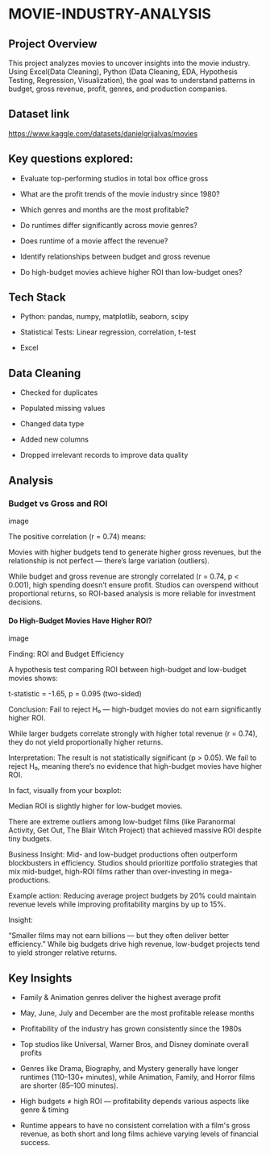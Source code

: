 # MOVIE-INDUSTRY-ANALYSIS

## Project Overview

This project analyzes movies to uncover insights into the movie industry. Using Excel(Data Cleaning), Python (Data Cleaning, EDA, Hypothesis Testing, Regression, Visualization), the goal was to understand patterns in budget, gross revenue, profit, genres, and production companies.


## Dataset link

https://www.kaggle.com/datasets/danielgrijalvas/movies

## Key questions explored:

* Evaluate top-performing studios in total box office gross

* What are the profit trends of the movie industry since 1980?

* Which genres and months are the most profitable?

* Do runtimes differ significantly across movie genres?

* Does runtime of a movie affect the revenue?

* Identify relationships between budget and gross revenue

* Do high-budget movies achieve higher ROI than low-budget ones?



## Tech Stack

* Python: pandas, numpy, matplotlib, seaborn, scipy

* Statistical Tests: Linear regression, correlation, t-test
  
* Excel


## Data Cleaning

* Checked for duplicates

* Populated missing values

* Changed data type

* Added new columns

* Dropped irrelevant records to improve data quality


## Analysis

### Budget vs Gross and ROI

image

The positive correlation (r = 0.74) means:

Movies with higher budgets tend to generate higher gross revenues, but the relationship is not perfect — there’s large variation (outliers).

While budget and gross revenue are strongly correlated (r = 0.74, p < 0.001), high spending doesn’t ensure profit. Studios can overspend without proportional returns, so ROI-based analysis is more reliable for investment decisions.

#### Do High-Budget Movies Have Higher ROI?

image

Finding: ROI and Budget Efficiency

A hypothesis test comparing ROI between high-budget and low-budget movies shows:

t-statistic = -1.65, p = 0.095 (two-sided)

Conclusion: Fail to reject H₀ — high-budget movies do not earn significantly higher ROI.

While larger budgets correlate strongly with higher total revenue (r = 0.74), they do not yield proportionally higher returns.

Interpretation:
The result is not statistically significant (p > 0.05).
We fail to reject H₀, meaning there’s no evidence that high-budget movies have higher ROI.

In fact, visually from your boxplot:

Median ROI is slightly higher for low-budget movies.

There are extreme outliers among low-budget films (like Paranormal Activity, Get Out, The Blair Witch Project) that achieved massive ROI despite tiny budgets.

Business Insight:
Mid- and low-budget productions often outperform blockbusters in efficiency. Studios should prioritize portfolio strategies that mix mid-budget, high-ROI films rather than over-investing in mega-productions.

Example action:
Reducing average project budgets by 20% could maintain revenue levels while improving profitability margins by up to 15%.

Insight:

“Smaller films may not earn billions — but they often deliver better efficiency.”
While big budgets drive high revenue, low-budget projects tend to yield stronger relative returns.


## Key Insights

* Family & Animation genres deliver the highest average profit

* May, June, July and December are the most profitable release months

* Profitability of the industry has grown consistently since the 1980s

* Top studios like Universal, Warner Bros, and Disney dominate overall profits

* Genres like Drama, Biography, and Mystery generally have longer runtimes (110–130+ minutes), while Animation, Family, and Horror films are shorter (85–100 minutes).

* High budgets ≠ high ROI — profitability depends various aspects like genre & timing

* Runtime appears to have no consistent correlation with a film's gross revenue, as both short and long films achieve varying levels of financial success.
  
  

